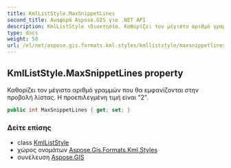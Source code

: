 ```yaml
---
title: KmlListStyle.MaxSnippetLines
second_title: Αναφορά Aspose.GIS για .NET API
description: KmlListStyle ιδιοκτησία. Καθορίζει τον μέγιστο αριθμό γραμμών που θα εμφανίζονται στην προβολή λίστας. Η προεπιλεγμένη τιμή είναι 2.
type: docs
weight: 50
url: /el/net/aspose.gis.formats.kml.styles/kmlliststyle/maxsnippetlines/
---
```

## KmlListStyle.MaxSnippetLines property

Καθορίζει τον μέγιστο αριθμό γραμμών που θα εμφανίζονται στην προβολή λίστας. Η προεπιλεγμένη τιμή είναι "2".

```csharp
public int MaxSnippetLines { get; set; }
```

### Δείτε επίσης

* class [KmlListStyle](../)
* χώρος ονομάτων [Aspose.Gis.Formats.Kml.Styles](../../kmlliststyle/)
* συνέλευση [Aspose.GIS](../../../)


